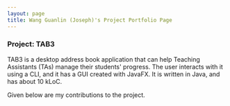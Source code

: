 ```yaml
---
layout: page
title: Wang Guanlin (Joseph)'s Project Portfolio Page
---
```


### Project: TAB3

TAB3 is a desktop address book application that can help Teaching Assistants (TAs) manage their students'
progress.
The user interacts with it using a CLI, and it has a GUI created with JavaFX.
It is written in Java, and has about 10 kLoC.

Given below are my contributions to the project.